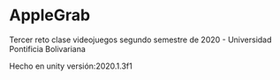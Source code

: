 # AppleGrab
Tercer reto clase videojuegos segundo semestre de 2020 - Universidad Pontificia Bolivariana

Hecho en unity versión:2020.1.3f1
